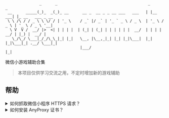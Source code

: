 ```
               _      _                                        _          _
 __      _____(_)_  _(_)_ __      __ _  __ _ _ __ ___   ___   | |__   ___| |_ __   ___ _ __
 \ \ /\ / / _ \ \ \/ / | '_ \    / _` |/ _` | '_ ` _ \ / _ \  | '_ \ / _ \ | '_ \ / _ \ '__|
  \ V  V /  __/ |>  <| | | | |  | (_| | (_| | | | | | |  __/  | | | |  __/ | |_) |  __/ |
   \_/\_/ \___|_/_/\_\_|_| |_|   \__, |\__,_|_| |_| |_|\___|  |_| |_|\___|_| .__/ \___|_|
                                 |___/                                     |_|
```

微信小游戏辅助合集

> 本项目仅供学习交流之用，不定时增加新的游戏辅助

## 帮助

<details>
<summary>如何抓取微信小程序 HTTPS 请求？</summary>

### mac

推荐使用 Charles

- 菜单 -> Proxy -> SSL Proxying Settings... -> 勾选Enable SSL Proxying -> 点击Add  -> 填入 * 抓所有域名

![image](https://user-images.githubusercontent.com/8413791/34810238-03f72f70-f6d5-11e7-99b2-32871f6a4b46.png)

-  菜单 -> Help -> SSL Proxying 

![image](https://user-images.githubusercontent.com/8413791/34810057-1e342902-f6d4-11e7-9619-fa51675bba08.png)

![image](https://user-images.githubusercontent.com/8413791/34810106-578105a4-f6d4-11e7-80a8-a95be83bb0ea.png)

确保手机和电脑处于同一个局域网下，并在手机上设置代理 IP 和 端口（你电脑的局域网 IP 和抓包工具设置的端口，通常为 `8080` 或者 `8888` 也可以自己设置）

手机访问 `chls.pro/ssl` 地址，下载和安装抓包工具的 CA 证书。

部分 iOS 系统需要在：设置 -> 通用 -> 关于本机 -> 证书信任设置 -> 启用完全信任Charles证书

### win

推荐使用 Fiddler

- 菜单 -> Tools -> Fiddler Options... -> Decrypt HTTPS traffic

- 点击右上角的Actions => 点击Export Root Certificate to Desktop

- 导入证书并安装 

手机连接到电脑上，从电脑上打开手机的内存卡，直接把证书导入SD卡中。点击设置 -> 安全 -> 从 SD 卡安装 -> 从内部存储空间中找到证书，点击安装即可（不能直接点击安装，会出现无法安装证书，因为无法读取证书文件。）

---

暂时没有 win 的图，有的欢迎截图补充，大概的操作方式都一样

有问题可以提 issue
</details>

<details>
<summary>如何安装 AnyProxy 证书？</summary>

###

先根据具体的辅助文档说明，执行相关的命令生成 RootCA

将生成的证书安装到手机上，有困难参考[AnyProxy 文档](http://anyproxy.io/cn/#%E8%AF%81%E4%B9%A6%E9%85%8D%E7%BD%AE)

最后在手机上设置代理 IP（电脑的局域网 IP） 和 端口（默认 8001）
</details>